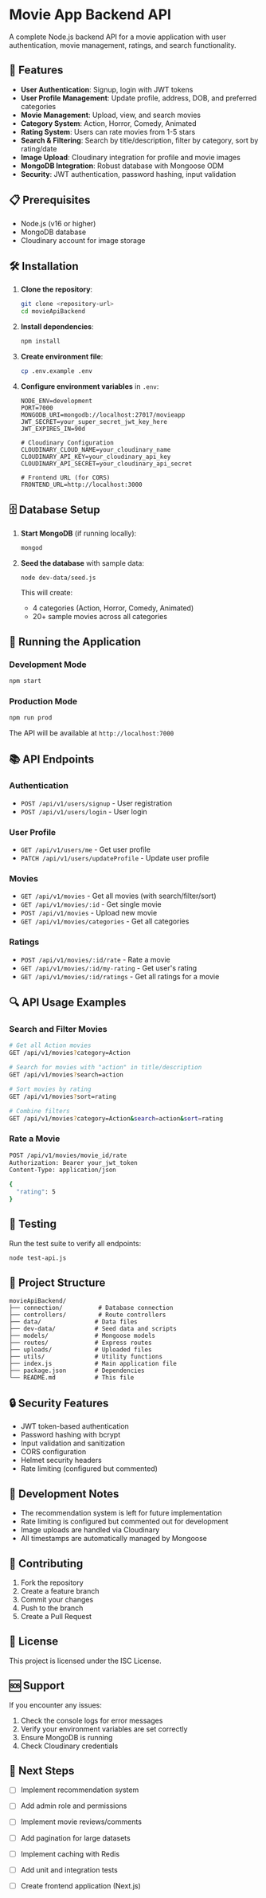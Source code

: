# Movie App Backend API

A complete Node.js backend API for a movie application with user authentication, movie management, ratings, and search functionality.

## 🚀 Features

- **User Authentication**: Signup, login with JWT tokens
- **User Profile Management**: Update profile, address, DOB, and preferred categories
- **Movie Management**: Upload, view, and search movies
- **Category System**: Action, Horror, Comedy, Animated
- **Rating System**: Users can rate movies from 1-5 stars
- **Search & Filtering**: Search by title/description, filter by category, sort by rating/date
- **Image Upload**: Cloudinary integration for profile and movie images
- **MongoDB Integration**: Robust database with Mongoose ODM
- **Security**: JWT authentication, password hashing, input validation

## 📋 Prerequisites

- Node.js (v16 or higher)
- MongoDB database
- Cloudinary account for image storage

## 🛠️ Installation

1. **Clone the repository**:
   ```bash
   git clone <repository-url>
   cd movieApiBackend
   ```

2. **Install dependencies**:
   ```bash
   npm install
   ```

3. **Create environment file**:
   ```bash
   cp .env.example .env
   ```

4. **Configure environment variables** in `.env`:
   ```env
   NODE_ENV=development
   PORT=7000
   MONGODB_URI=mongodb://localhost:27017/movieapp
   JWT_SECRET=your_super_secret_jwt_key_here
   JWT_EXPIRES_IN=90d
   
   # Cloudinary Configuration
   CLOUDINARY_CLOUD_NAME=your_cloudinary_name
   CLOUDINARY_API_KEY=your_cloudinary_api_key
   CLOUDINARY_API_SECRET=your_cloudinary_api_secret
   
   # Frontend URL (for CORS)
   FRONTEND_URL=http://localhost:3000
   ```

## 🗄️ Database Setup

1. **Start MongoDB** (if running locally):
   ```bash
   mongod
   ```

2. **Seed the database** with sample data:
   ```bash
   node dev-data/seed.js
   ```

   This will create:
   - 4 categories (Action, Horror, Comedy, Animated)
   - 20+ sample movies across all categories

## 🚀 Running the Application

### Development Mode
```bash
npm start
```

### Production Mode
```bash
npm run prod
```

The API will be available at `http://localhost:7000`

## 📚 API Endpoints

### Authentication
- `POST /api/v1/users/signup` - User registration
- `POST /api/v1/users/login` - User login

### User Profile
- `GET /api/v1/users/me` - Get user profile
- `PATCH /api/v1/users/updateProfile` - Update user profile

### Movies
- `GET /api/v1/movies` - Get all movies (with search/filter/sort)
- `GET /api/v1/movies/:id` - Get single movie
- `POST /api/v1/movies` - Upload new movie
- `GET /api/v1/movies/categories` - Get all categories

### Ratings
- `POST /api/v1/movies/:id/rate` - Rate a movie
- `GET /api/v1/movies/:id/my-rating` - Get user's rating
- `GET /api/v1/movies/:id/ratings` - Get all ratings for a movie

## 🔍 API Usage Examples

### Search and Filter Movies
```bash
# Get all Action movies
GET /api/v1/movies?category=Action

# Search for movies with "action" in title/description
GET /api/v1/movies?search=action

# Sort movies by rating
GET /api/v1/movies?sort=rating

# Combine filters
GET /api/v1/movies?category=Action&search=action&sort=rating
```

### Rate a Movie
```bash
POST /api/v1/movies/movie_id/rate
Authorization: Bearer your_jwt_token
Content-Type: application/json

{
  "rating": 5
}
```

## 🧪 Testing

Run the test suite to verify all endpoints:
```bash
node test-api.js
```

## 📁 Project Structure

```
movieApiBackend/
├── connection/          # Database connection
├── controllers/         # Route controllers
├── data/               # Data files
├── dev-data/           # Seed data and scripts
├── models/             # Mongoose models
├── routes/             # Express routes
├── uploads/            # Uploaded files
├── utils/              # Utility functions
├── index.js            # Main application file
├── package.json        # Dependencies
└── README.md           # This file
```

## 🔒 Security Features

- JWT token-based authentication
- Password hashing with bcrypt
- Input validation and sanitization
- CORS configuration
- Helmet security headers
- Rate limiting (configured but commented)

## 🚧 Development Notes

- The recommendation system is left for future implementation
- Rate limiting is configured but commented out for development
- Image uploads are handled via Cloudinary
- All timestamps are automatically managed by Mongoose

## 🤝 Contributing

1. Fork the repository
2. Create a feature branch
3. Commit your changes
4. Push to the branch
5. Create a Pull Request

## 📄 License

This project is licensed under the ISC License.

## 🆘 Support

If you encounter any issues:
1. Check the console logs for error messages
2. Verify your environment variables are set correctly
3. Ensure MongoDB is running
4. Check Cloudinary credentials

## 🎯 Next Steps

- [ ] Implement recommendation system
- [ ] Add admin role and permissions
- [ ] Implement movie reviews/comments
- [ ] Add pagination for large datasets
- [ ] Implement caching with Redis
- [ ] Add unit and integration tests
- [ ] Create frontend application (Next.js)

